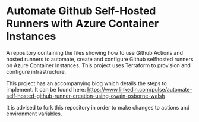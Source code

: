 # Automate Github Self-Hosted Runners with Azure Container Instances
A repository containing the files showing how to use Github Actions and hosted runners to automate, create and configure Github selfhosted runners on Azure Container Instances. This project uses Terraform to provision and configure infrastructure.

This project has an accompanying blog which details the steps to implement. It can be found here: https://www.linkedin.com/pulse/automate-self-hosted-github-runner-creation-using-owain-osborne-walsh

It is advised to fork this repository in order to make changes to actions and environment variables. 
